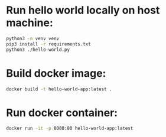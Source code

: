 # Run hello world locally on host machine:
```bash
python3 -m venv venv
pip3 install -r requirements.txt
python3 ./hello-world.py
```

# Build docker image:
```bash
docker build -t hello-world-app:latest .
```

# Run docker container:
```bash
docker run -it -p 8080:80 hello-world-app:latest
```